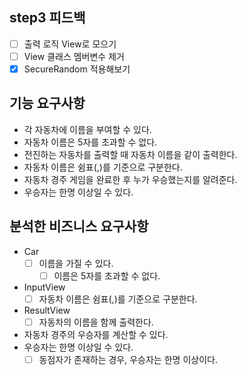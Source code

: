 ## step3 피드백
- [ ] 출력 로직 View로 모으기
- [ ] View 클래스 멤버변수 제거
- [X] SecureRandom 적용해보기

## 기능 요구사항
- 각 자동차에 이름을 부여할 수 있다. 
- 자동차 이름은 5자를 초과할 수 없다. 
- 전진하는 자동차를 출력할 때 자동차 이름을 같이 출력한다. 
- 자동차 이름은 쉼표(,)를 기준으로 구분한다. 
- 자동차 경주 게임을 완료한 후 누가 우승했는지를 알려준다. 
- 우승자는 한명 이상일 수 있다.

## 분석한 비즈니스 요구사항
- Car
  - [ ] 이름을 가질 수 있다.
    - [ ] 이름은 5자를 초과할 수 없다.
- InputView
  - [ ] 자동차 이름은 쉼표(,)를 기준으로 구분한다.
- ResultView
  - [ ] 자동차의 이름을 함께 출력한다.
- 자동차 경주의 우승자를 계산할 수 있다.
- 우승자는 한명 이상일 수 있다.
  - [ ] 동점자가 존재하는 경우, 우승자는 한명 이상이다. 
